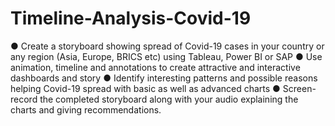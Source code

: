 # Timeline-Analysis-Covid-19

● Create a storyboard showing spread of Covid-19 cases in your country or
any region (Asia, Europe, BRICS etc) using Tableau, Power BI or SAP
● Use animation, timeline and annotations to create attractive and interactive
dashboards and story
● Identify interesting patterns and possible reasons helping Covid-19 spread
with basic as well as advanced charts
● Screen-record the completed storyboard along with your audio explaining the
charts and giving recommendations.
